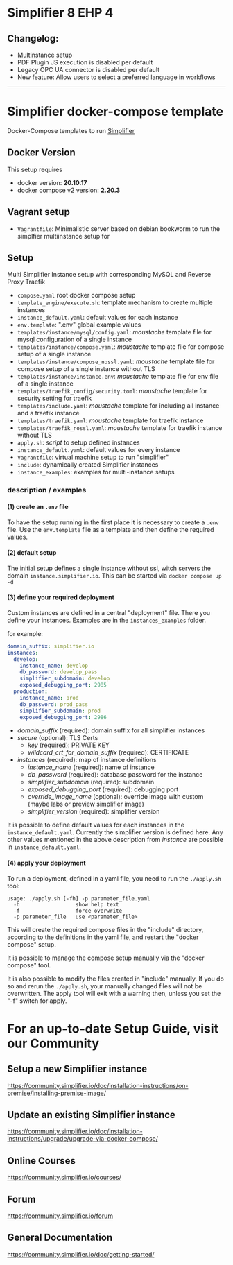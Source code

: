 # Simplifier 8 EHP 4

## Changelog:
* Multinstance setup
* PDF Plugin JS execution is disabled per default
* Legacy OPC UA connector is disabled per default
* New feature: Allow users to select a preferred language in workflows

---

# Simplifier docker-compose template
Docker-Compose templates to run [Simplifier](https://simplifier.io)

## Docker Version
This setup requires
- docker version: **20.10.17**
- docker compose v2 version: **2.20.3**

## Vagrant setup

- ```Vagrantfile```:
    Minimalistic server based on debian bookworm to run the simplfier multiinstance setup for

## Setup

Multi Simplifier Instance setup with corresponding MySQL and Reverse Proxy Traefik

- ```compose.yaml```
    root docker compose setup
- ```template_engine/execute.sh```:
    template mechanism to create multiple instances
- ```instance_default.yaml```:
    default values for each instance
- ```env.template```:
    ".env" global example values
- ```templates/instance/mysql/config.yaml```:
    _moustache_ template file for mysql configuration of a single instance
- ```templates/instance/compose.yaml```:
    _moustache_ template file for compose setup of a single instance
- ```templates/instance/compose_nossl.yaml```:
    _moustache_ template file for compose setup of a single instance without TLS
- ```templates/instance/instance.env```:
    _moustache_ template file for env file of a single instance
- ```templates/traefik_config/security.toml```:
    _moustache_ template for security setting for traefik
- ```templates/include.yaml```:
    _moustache_ template for including all instance and a traefik instance
- ```templates/traefik.yaml```:
    _moustache_ template for traefik instance
- ```templates/traefik_nossl.yaml```:
    _moustache_ template for traefik instance without TLS
- ```apply.sh```:
    _script_ to setup defined instances
- ```instance_default.yaml```:
    default values for every instance
- ```Vagrantfile```:
    virtual machine setup to run "simplifier"
- ```include```:
    dynamically created Simplifier instances
- ```instance_examples```:
    examples for multi-instance setups


### description / examples

#### (1) create an ```.env``` file
To have the setup running in the first place it is necessary to create a ```.env```
file. Use the ```env.template``` file as a template and then define the required values.

#### (2) default setup
The initial setup defines a single instance without ssl, witch servers the domain
```instance.simplifier.io```. 
This can be started via ```docker compose up -d```

#### (3) define your required deployment
Custom instances are defined in a central "deployment" file. There you define 
your instances. Examples are in the ```instances_examples``` folder.

for example:
```yaml
domain_suffix: simplifier.io
instances:
  develop:
    instance_name: develop
    db_password: develop_pass
    simplifier_subdomain: develop
    exposed_debugging_port: 2985
  production:
    instance_name: prod
    db_password: prod_pass
    simplifier_subdomain: prod
    exposed_debugging_port: 2986
```

- _domain_suffix_ (required): domain suffix for all simplifier instances
- _secure_ (optional): TLS Certs
  - _key_ (required): PRIVATE KEY
  - _wildcard_crt_for_domain_suffix_ (required): CERTIFICATE
- _instances_ (required): map of instance definitions
  - _instance_name_ (required): name of instance
  - _db_password_ (required): database password for the instance
  - _simplifier_subdomain_ (required): subdomain
  - _exposed_debugging_port_ (required): debugging port
  - _override_image_name_ (optional): override image with custom (maybe labs or preview simplifier image) 
  - _simplifier_version_ (required): simplifier version 

It is possible to define default values for each instances in the ```instance_default.yaml```. 
Currently the simplifier version is defined here. Any other values mentioned in 
the above description from _instance_ are possible in ```instance_default.yaml```.

#### (4) apply your deployment

To run a deployment, defined in a yaml file, you need to run the ```./apply.sh```
tool:

```
usage: ./apply.sh [-fh] -p parameter_file.yaml
  -h                  show help text
  -f                  force overwrite
  -p parameter_file   use <parameter_file>
```

This will create the required compose files in the "include" directory, 
according to the definitions in the yaml file, and restart the 
"docker compose" setup.

It is possible to manage the compose setup manually via the "docker compose" tool.

It is also possible to modify the files created in "include" manually. If you do so 
and rerun the ```./apply.sh```, your manually changed files will not be overwritten.
The apply tool will exit with a warning then, unless you set the "-f" switch for apply.

# For an up-to-date Setup Guide, visit our Community

## Setup a new Simplifier instance
https://community.simplifier.io/doc/installation-instructions/on-premise/installing-premise-image/

## Update an existing Simplifier instance
https://community.simplifier.io/doc/installation-instructions/upgrade/upgrade-via-docker-compose/

## Online Courses
https://community.simplifier.io/courses/

## Forum
https://community.simplifier.io/forum

## General Documentation
https://community.simplifier.io/doc/getting-started/